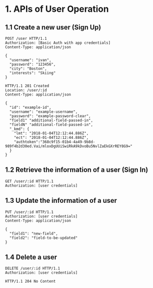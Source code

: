# 1. APIs of User Operation

## 1.1 Create a new user (Sign Up)

```HTTP Request
POST /user HTTP/1.1
Authorization: [Basic Auth with app credentials]
Content-Type: application/json

{
  "username": "ivan",
  "password": "123456",
  "city": "Boston",
  "interests": "Skiing"
}
```

```HTTP Respond
HTTP/1.1 201 Created
Location: /user/:id
Content-Type: application/json

{
  "id": "example-id",
  "username": "example-username",
  "password": "example-password-clear",
  "field1" "additional-field-passed-in",
  "fieldN" "additional-field-passed-in",
  "_kmd": {
    "lmt": "2018-01-04T12:12:44.886Z",
    "ect": "2018-01-04T12:12:44.886Z",
    "authtoken":"368c9f15-01b4-4a49-9b8d-989f4b2d30ed.Vai/mloxDgUUiSwiRkA9kDvoBu5NvlZaEkGXrREY8G9="
  }
}
```

## 1.2 Retrieve the information of a user (Sign In)

```HTTP Request
GET /user/:id HTTP/1.1
Authorization: [user credentials]
```

## 1.3 Update the information of a user

```HTTP Request
PUT /user/:id HTTP/1.1
Authorization: [user credentials]
Content-Type: application/json

{
  "field1": "new-field",
  "field2": "field-to-be-updated"
}
```

## 1.4 Delete a user

```HTTP request
DELETE /user/:id HTTP/1.1
Authorization: [user credentials]
```

```HTTP response
HTTP/1.1 204 No Content
```

